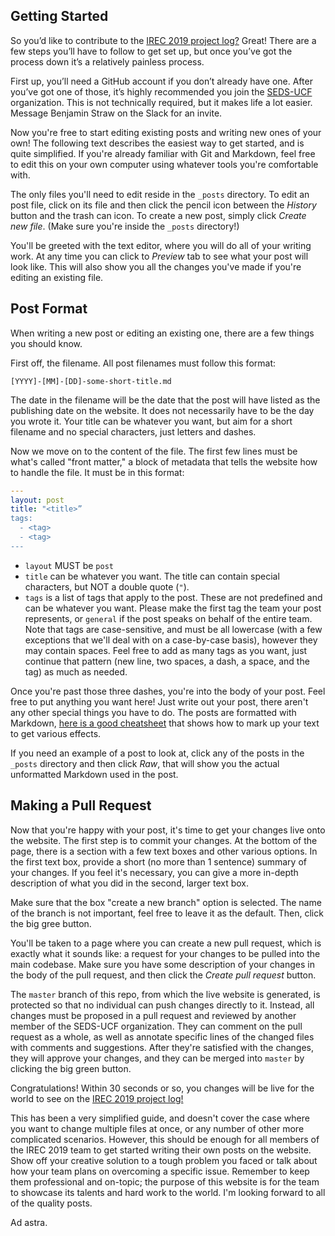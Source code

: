 ## Getting Started
So you’d like to contribute to the [IREC 2019 project log?](http://irec19.sedsucf.org/) Great! There are a few steps you’ll have to follow to get set up, but once you’ve got the process down it’s a relatively painless process.

First up, you’ll need a GitHub account if you don’t already have one. After you’ve got one of those, it’s highly recommended you join the [SEDS-UCF](https://github.com/SEDS-UCF) organization. This is not technically required, but it makes life a lot easier. Message Benjamin Straw on the Slack for an invite.

Now you're free to start editing existing posts and writing new ones of your own! The following text describes the easiest way to get started, and is quite simplified. If you're already familiar with Git and Markdown, feel free to edit this on your own computer using whatever tools you're comfortable with.

The only files you'll need to edit reside in the `_posts` directory. To edit an post file, click on its file and then click the pencil icon between the _History_ button and the trash can icon. To create a new post, simply click _Create new file_. (Make sure you're inside the `_posts` directory!)

You'll be greeted with the text editor, where you will do all of your writing work. At any time you can click to _Preview_ tab to see what your post will look like. This will also show you all the changes you've made if you're editing an existing file.

## Post Format
When writing a new post or editing an existing one, there are a few things you should know.

First off, the filename. All post filenames must follow this format:
```
[YYYY]-[MM]-[DD]-some-short-title.md
```
The date in the filename will be the date that the post will have listed as the publishing date on the website. It does not necessarily have to be the day you wrote it. Your title can be whatever you want, but aim for a short filename and no special characters, just letters and dashes.

Now we move on to the content of the file. The first few lines must be what's called "front matter," a block of metadata that tells the website how to handle the file. It must be in this format:

```YAML
---
layout: post
title: "<title>”
tags:
  - <tag>
  - <tag>
---
```

- `layout` MUST be `post`
- `title` can be whatever you want. The title can contain special characters, but NOT a double quote (`"`).
- `tags` is a list of tags that apply to the post. These are not predefined and can be whatever you want. Please make the first tag the team your post represents, or `general` if the post speaks on behalf of the entire team. Note that tags are case-sensitive, and must be all lowercase (with a few exceptions that we'll deal with on a case-by-case basis), however they may contain spaces. Feel free to add as many tags as you want, just continue that pattern (new line, two spaces, a dash, a space, and the tag) as much as needed.

Once you're past those three dashes, you're into the body of your post. Feel free to put anything you want here! Just write out your post, there aren't any other special things you have to do. The posts are formatted with Markdown, [here is a good cheatsheet](https://github.com/adam-p/markdown-here/wiki/Markdown-Cheatsheet) that shows how to mark up your text to get various effects.

If you need an example of a post to look at, click any of the posts in the `_posts` directory and then click _Raw_, that will show you the actual unformatted Markdown used in the post.

## Making a Pull Request
Now that you're happy with your post, it's time to get your changes live onto the website. The first step is to commit your changes. At the bottom of the page, there is a section with a few text boxes and other various options. In the first text box, provide a short (no more than 1 sentence) summary of your changes. If you feel it's necessary, you can give a more in-depth description of what you did in the second, larger text box.

Make sure that the box "create a new branch" option is selected. The name of the branch is not important, feel free to leave it as the default. Then, click the big gree button.

You'll be taken to a page where you can create a new pull request, which is exactly what it sounds like: a request for your changes to be pulled into the main codebase. Make sure you have some description of your changes in the body of the pull request, and then click the _Create pull request_ button.

The `master` branch of this repo, from which the live website is generated, is protected so that no individual can push changes directly to it. Instead, all changes must be proposed in a pull request and reviewed by another member of the SEDS-UCF organization. They can comment on the pull request as a whole, as well as annotate specific lines of the changed files with comments and suggestions. After they're satisfied with the changes, they will approve your changes, and they can be merged into `master` by clicking the big green button.

Congratulations! Within 30 seconds or so, you changes will be live for the world to see on the [IREC 2019 project log!](http://irec19.sedsucf.org/)

This has been a very simplified guide, and doesn't cover the case where you want to change multiple files at once, or any number of other more complicated scenarios. However, this should be enough for all members of the IREC 2019 team to get started writing their own posts on the website. Show off your creative solution to a tough problem you faced or talk about how your team plans on overcoming a specific issue. Remember to keep them professional and on-topic; the purpose of this website is for the team to showcase its talents and hard work to the world. I'm looking forward to all of the quality posts.

Ad astra.
